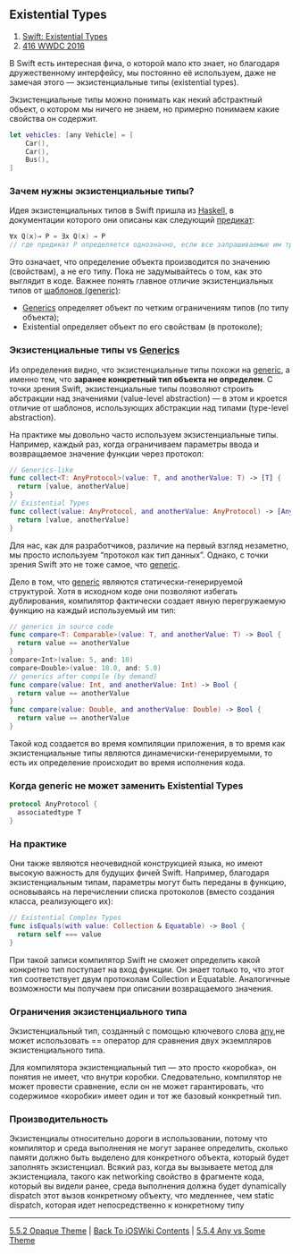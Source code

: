 ## Existential Types

1. [Swift: Existential Types](https://pavbox.medium.com/swift-existential-types-d861d682b668)
2. [416 WWDC 2016 ](https://developer.apple.com/videos/play/wwdc2016/416/)

В Swift есть интересная фича, о которой мало кто знает, но благодаря дружественному интерфейсу, мы постоянно её используем, даже не замечая этого — экзистенциальные типы (existential types).

Экзистенциальные типы можно понимать как некий абстрактный объект, о котором мы ничего не знаем, но примерно понимаем какие свойства он содержит.

```swift
let vehicles: [any Vehicle] = [
    Car(),
    Car(),
    Bus(),
]
```

### Зачем нужны экзистенциальные типы?

Идея экзистенциальных типов в Swift пришла из [Haskell](/2%20ComputerScience/2.2%20Languages/2.2.2%20Paradigm/2.2.2.1%20Declarative/2.2.2.1.1%20FunctionalProgramming(FP).md), в документации которого они описаны как следующий [предикат](https://ru.wikipedia.org/wiki/Предикат):

```swift
∀x Q(x)⇒ P = ∃x Q(x) ⇒ P
// где предикат P определяется однозначно, если все запрашиваемые им требования к объекту Q удовлетворены.
```

Это означает, что определение объекта производится по значению (свойствам), а не его типу. Пока не задумывайтесь о том, как это выглядит в коде. Важнее понять главное отличие экзистенциальных типов от [шаблонов (generic)](./5.5.1%20Generics.md):

* [Generics](./5.5.1%20Generics.md) определяет объект по четким ограничениям типов (по типу объекта);
* Existential определяет объект по его свойствам (в протоколе);

### Экзистенциальные типы vs [Generics](./5.5.1%20Generics.md)

Из определения видно, что экзистенциальные типы похожи на [generic](./5.5.1%20Generics.md), а именно тем, что **заранее конкретный тип объекта не определен**. С точки зрения Swift, экзистенциальные типы позволяют строить абстракции над значениями (value-level abstraction) — в этом и кроется отличие от шаблонов, использующих абстракции над типами (type-level abstraction).

На практике мы довольно часто используем экзистенциальные типы. Например, каждый раз, когда ограничиваем параметры ввода и возвращаемое значение функции через протокол:

```swift
// Generics-like
func collect<T: AnyProtocol>(value: T, and anotherValue: T) -> [T] {
  return [value, anotherValue]
}
// Existential Types
func collect(value: AnyProtocol, and anotherValue: AnyProtocol) -> [AnyProtocol] {
  return [value, anotherValue]
}
```
Для нас, как для разработчиков, различие на первый взгляд незаметно, мы просто используем “протокол как тип данных”. Однако, с точки зрения Swift это не тоже самое, что [generic](./Generics.md).

Дело в том, что [generic](./Generics.md) являются статически-генерируемой структурой. Хотя в исходном коде они позволяют избегать дублирования, компилятор фактически создает явную перегружаемую функцию на каждый используемый им тип:

```swift
// generics in source code
func compare<T: Comparable>(value: T, and anotherValue: T) -> Bool {
  return value == anotherValue
}
compare<Int>(value: 5, and: 10)
compare<Double>(value: 10.0, and: 5.0)
// generics after compile (by demand)
func compare(value: Int, and anotherValue: Int) -> Bool {
  return value == anotherValue
}
func compare(value: Double, and anotherValue: Double) -> Bool {
  return value == anotherValue
}
```

Такой код создается во время компиляции приложения, в то время как экзистенциальные типы являются динамечиски-генерируемыми, то есть их определение происходит во время исполнения кода.

### Когда generic не может заменить Existential Types

```swift
protocol AnyProtocol {
  associatedtype T
}
```

### На практике

Они также являются неочевидной конструкцией языка, но имеют высокую важность для будущих фичей Swift. Например, благодаря экзистенциальным типам, параметры могут быть переданы в функцию, основываясь на перечислении списка протоколов (вместо создания класса, реализующего их):

```swift
// Existential Complex Types
func isEquals(with value: Collection & Equatable) -> Bool {
  return self === value
}
```

При такой записи компилятор Swift не сможет определить какой конкретно тип поступает на вход функции. Он знает только то, что этот тип соответствует двум протоколам Collection и Equatable. Аналогичные возможности мы получаем при описании возвращаемого значения.

### Ограничения экзистенциального типа

Экзистенциальный тип, созданный с помощью ключевого слова   [any](./AnyvsSome.md),не может использовать == оператор для сравнения двух экземпляров экзистенциального типа.

Для компилятора экзистенциальный тип — это просто «коробка», он понятия не имеет, что внутри коробки. Следовательно, компилятор не может провести сравнение, если он не может гарантировать, что содержимое «коробки» имеет один и тот же базовый конкретный тип.

### Производительность

Экзистенциалы относительно дороги в использовании, потому что компилятор и среда выполнения не могут заранее определить, сколько памяти должно быть выделено для конкретного объекта, который будет заполнять экзистенциал. Всякий раз, когда вы вызываете метод для экзистенциала, такого как networking свойство в фрагменте кода, который вы видели ранее, среда выполнения должна будет dynamically dispatch этот вызов конкретному объекту, что медленнее, чем static dispatch, которая идет непосредственно к конкретному типу

---

[5.5.2 Opaque Theme](./5.5.2%20OpaqueType.md) | [Back To iOSWiki Contents](https://github.com/eldaroid/iOSWiki) | [5.5.4 Any vs Some Theme](./5.5.4%20AnyvsSome.md)
